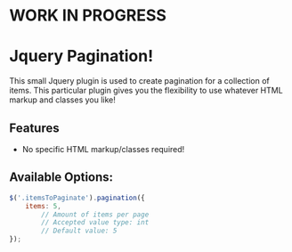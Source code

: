 # WORK IN PROGRESS

# Jquery Pagination!

This small Jquery plugin is used to create pagination for a collection of items. This particular plugin gives you the flexibility to use whatever HTML markup and classes you like!

## Features
- No specific HTML markup/classes required!

## Available Options:
```javascript
$('.itemsToPaginate').pagination({
	items: 5,
		// Amount of items per page
		// Accepted value type: int
		// Default value: 5
});
```